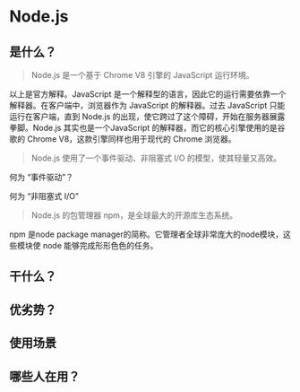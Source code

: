 # Node.js

## 是什么？

> Node.js 是一个基于 Chrome V8 引擎的 JavaScript 运行环境。

以上是官方解释。JavaScript 是一个解释型的语言，因此它的运行需要依靠一个解释器。在客户端中，浏览器作为 JavaScript 的解释器。过去 JavaScript 只能运行在客户端，直到 Node.js 的出现，使它跨过了这个障碍，开始在服务器展露拳脚。Node.js 其实也是一个JavaScript 的解释器，而它的核心引擎使用的是谷歌的 Chrome V8，这款引擎同样也用于现代的 Chrome 浏览器。

> Node.js 使用了一个事件驱动、非阻塞式 I/O 的模型，使其轻量又高效。

何为 “事件驱动”？

何为 “非阻塞式 I/O”

> Node.js 的包管理器 npm，是全球最大的开源库生态系统。

npm 是node package manager的简称。它管理者全球非常庞大的node模块，这些模块使 node 能够完成形形色色的任务。

## 干什么？

## 优劣势？

## 使用场景

## 哪些人在用？



